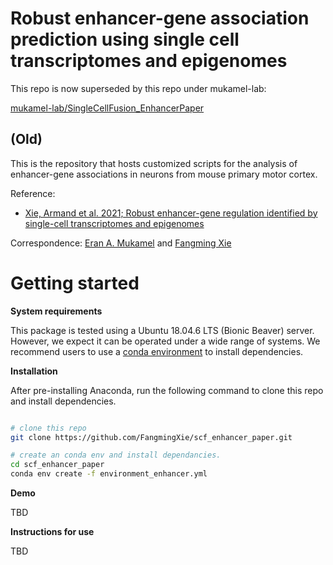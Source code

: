 # Robust enhancer-gene association prediction using single cell transcriptomes and epigenomes

This repo is now superseded by this repo under mukamel-lab:

[mukamel-lab/SingleCellFusion_EnhancerPaper](https://github.com/mukamel-lab/SingleCellFusion_EnhancerPaper)

(Old)
---


This is the repository that hosts customized scripts for the analysis of enhancer-gene associations in neurons from mouse primary motor cortex.

Reference:
- [Xie, Armand et al. 2021; Robust enhancer-gene regulation identified by single-cell transcriptomes and epigenomes](https://www.biorxiv.org/content/10.1101/2021.10.25.465795v1)

Correspondence: [Eran A. Mukamel](mailto:emukamel@ucsd.edu) and [Fangming Xie](mailto:f7xie@ucsd.edu)

# Getting started
**System requirements**

This package is tested using a Ubuntu 18.04.6 LTS (Bionic Beaver) server. However, we expect it can be operated under a wide range of systems.
We recommend users to use a [conda environment](https://docs.conda.io/projects/conda/en/latest/user-guide/getting-started.html) to install dependencies.

**Installation**

After pre-installing Anaconda, run the following command to clone this repo and install dependencies.
```bash

# clone this repo
git clone https://github.com/FangmingXie/scf_enhancer_paper.git

# create an conda env and install dependancies.
cd scf_enhancer_paper
conda env create -f environment_enhancer.yml
```
**Demo**

TBD



**Instructions for use**

TBD
